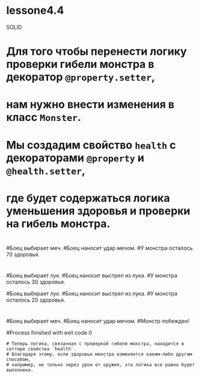 # lessone4.4
SOLID
# Для того чтобы перенести логику проверки гибели монстра в декоратор `@property.setter`,
# нам нужно внести изменения в класс `Monster`.
# Мы создадим свойство `health` с декораторами `@property` и `@health.setter`,
# где будет содержаться логика уменьшения здоровья и проверки на гибель монстра.
#
#Боец выбирает меч.
#Боец наносит удар мечом.
#У монстра осталось 70 здоровья.
#
#Боец выбирает лук.
#Боец наносит выстрел из лука.
#У монстра осталось 30 здоровья.

#Боец выбирает лук.
#Боец наносит выстрел из лука.
#У монстра осталось 20 здоровья.
#
#Боец выбирает меч.
#Боец наносит удар мечом.
#Монстр побежден!

#Process finished with exit code 0

    # Теперь логика, связанная с проверкой гибели монстра, находится в сеттере свойства `health`.
    # Благодаря этому, если здоровье монстра изменяется каким-либо другим способом,
    # например, не только через урон от оружия, эта логика все равно будет выполнена.
